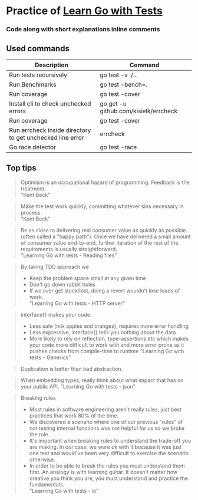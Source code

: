 # Practice of [Learn Go with Tests](https://quii.gitbook.io/learn-go-with-tests/)

### Code along with short explanations inline comments

## Used commands

| Description                                               | Command                               |
| --------------------------------------------------------- | ------------------------------------- |
| Run tests recursively                                     | go test -v ./...                      |
| Run Benchmarks                                            | go test -bench=.                      |
| Run coverage                                              | go test -cover                        |
| Install cli to check unchecked errors                     | go get -u github.com/kisielk/errcheck |
| Run coverage                                              | go test -cover                        |
| Run errcheck inside directory to get unchecked line error | errcheck                              |
| Go race detector                                          | go test -race                         |

## Top tips

> Optimism is an occupational hazard of programming. Feedback is the treatment.  
> "Kent Beck"

> Make the test work quickly, committing whatever sins necessary in process.  
> "Kent Beck"

> Be as close to delivering real consumer value as quickly as possible (often called a "happy path"). Once we have delivered a small amount of consumer value end-to-end, further iteration of the rest of the requirements is usually straightforward.  
> "Learning Go with tests - Reading files"

> By taking TDD approach we
>
> - Keep the problem space small at any given time
> - Don't go down rabbit holes
> - If we ever get stuck/lost, doing a revert wouldn't lose loads of work.  
>   "Learning Go with tests - HTTP server"

> interface{} makes your code:
>
> - Less safe (mix apples and oranges), requires more error handling
> - Less expressive, interface{} tells you nothing about the data
> - More likely to rely on reflection, type-assertions etc which makes your code more difficult to work with and more error prone as it pushes checks from compile-time to runtime
>   "Learning Go with tests - Generics"

> Duplication is better than bad abstraction.

> When embedding types, really think about what impact that has on your public API.
> "Learning Go with tests - json"

> Breaking rules
>
> - Most rules in software engineering aren't really rules, just best practices that work 80% of the time.
> - We discovered a scenario where one of our previous "rules" of not testing internal functions was not helpful for us so we broke the rule.
> - It's important when breaking rules to understand the trade-off you are making. In our case, we were ok with it because it was just one test and would've been very difficult to exercise the scenario otherwise.
> - In order to be able to break the rules you must understand them first. An analogy is with learning guitar. It doesn't matter how creative you think you are, you must understand and practice the fundamentals.  
>   "Learning Go with tests - io"
